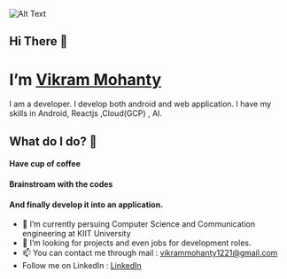  
 
 
 
![Alt Text](https://media.giphy.com/media/i4MAH84pqe2m2aVojc/giphy.gif)

  ## Hi There 👋
  # I’m [Vikram Mohanty](https://github.com/vikram-12)
     
  
  I am a developer. I develop both android and web application. 
  I have my skills in Android, Reactjs ,Cloud(GCP) , AI.
   
  ## What do I do? 👀
  
  #### Have cup of coffee
  #### Brainstroam with the codes
  #### And finally develop it into an application.
  
- 🌱 I’m currently persuing Computer Science and Communication engineering at KIIT University
- 💞️ I’m looking for projects and even jobs for development roles.
- 📫 You can contact me through mail : vikrammohanty1221@gmail.com
- Follow me on LinkedIn :
    [LinkedIn](https://www.linkedin.com/in/vikrammohanty12/)    
  


